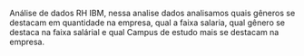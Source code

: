 Análise de dados RH IBM, nessa analise dados analisamos quais gêneros se destacam em quantidade na empresa, qual a faixa salaria, qual gênero se destaca na faixa salárial e qual Campus de estudo mais se destacam na empresa.
